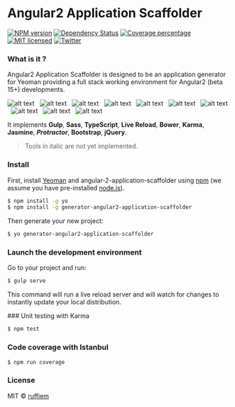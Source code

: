 # Angular2 Application Scaffolder

[![NPM version][npm-image]][npm-url] [![Dependency Status][daviddm-image]][daviddm-url] [![Coverage percentage][coveralls-image]][coveralls-url]  [![MIT licensed](https://img.shields.io/badge/license-MIT-blue.svg)](https://github.com/ruffiem/generator-angular2-application-scaffolder/blob/master/LICENSE)   [![Twitter](https://img.shields.io/twitter/url/https/github.com/ruffiem/generator-gulp-angular2.svg?style=social)](https://twitter.com/intent/tweet?text=Angular2-application-scaffolder:&url=http://ow.ly/4nbJ8f)

### What is it ?
Angular2 Application Scaffolder is designed to be an application generator for Yeoman providing a full stack working environment for Angular2 (beta 15+) developments.

![alt text][gulp] &nbsp; ![alt text][sass] &nbsp; ![alt text][typescript] &nbsp; ![alt text][live-reload] &nbsp; ![alt text][bower] &nbsp; ![alt text][karma] &nbsp; ![alt text][jasmine] &nbsp; ![alt text][protractor] &nbsp; ![alt text][bootstrap] &nbsp; ![alt text][jquery]

It implements **Gulp**, **Sass**, **TypeScript**, **Live Reload**, **Bower**, **Karma**, **Jasmine**, **_Protractor_**, **Bootstrap**, **jQuery**.

> Tools in italic are not yet implemented.

### Install

First, install [Yeoman](http://yeoman.io) and angular-2-application-scaffolder using [npm](https://www.npmjs.com/) (we assume you have pre-installed [node.js](https://nodejs.org/)).

```bash
$ npm install -g yo
$ npm install -g generator-angular2-application-scaffolder
```

Then generate your new project:

```bash
$ yo generator-angular2-application-scaffolder
```

### Launch the development environment

Go to your project and run:

````bash
$ gulp serve
````

This command will run a live reload server and will watch for changes to instantly update your local distribution.

### Unit testing with Karma

````bash
$ npm test
````

### Code coverage with Istanbul

````bash
$ npm run coverage
````

### License

MIT © [ruffiem](mailto:ruffiem@gmail.com)

[yo]: https://pbs.twimg.com/profile_images/3786155988/46ea2dd8b1bdd31a8ba61044cb5b6ebe_normal.png "Yeoman"
[gulp]: https://pbs.twimg.com/profile_images/417078109075034112/iruTC031_normal.png "Gulp"
[sass]: https://pbs.twimg.com/profile_images/583681608269471744/jCR2zNJV_normal.png "Sass"
[typescript]: https://pbs.twimg.com/profile_images/2660272602/87a5a0fdc86455c3f94b0b0eebfdb1b9_normal.png "TypeScript"
[live-reload]: https://pbs.twimg.com/profile_images/1650346891/128_normal.png "Live Reload"
[bower]: https://pbs.twimg.com/profile_images/3536632979/66db62603f426a8fc6664081811be6d4_normal.png "Bower"
[karma]: https://pbs.twimg.com/profile_images/420262386352652288/TidYGd6a_normal.png "Karma"
[jasmine]: https://pbs.twimg.com/profile_images/378800000228414878/7c0b595409af531b9cdeb07f8c513e8b_normal.png "Jasmine"
[protractor]: https://pbs.twimg.com/profile_images/444227625389531136/qYHM6E5V_normal.png "Protractor"
[bootstrap]: https://pbs.twimg.com/profile_images/378800000195279414/f8404a9d719c7ffce1478ba1a50036f9_normal.png "Bootstrap"
[jquery]: http://jomboom.com/images/jquery.png "jQuery"

[npm-image]: https://badge.fury.io/js/generator-angular2-application-scaffolder.svg
[npm-url]: https://npmjs.org/package/generator-angular2-application-scaffolder
[daviddm-image]: https://david-dm.org/ruffiem/generator-angular2-application-scaffolder.svg?theme=shields.io
[daviddm-url]: https://david-dm.org/ruffiem/generator-angular2-application-scaffolder
[coveralls-image]: https://coveralls.io/repos/ruffiem/generator-angular2-application-scaffolder/badge.svg
[coveralls-url]: https://coveralls.io/r/ruffiem/generator-angular2-application-scaffolder
